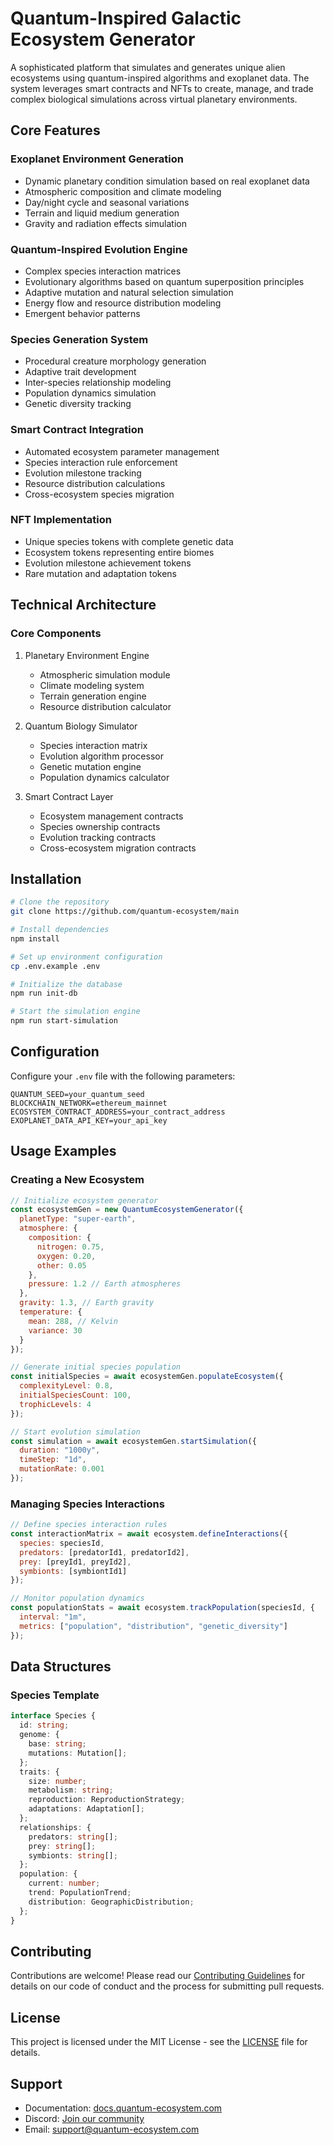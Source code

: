 # Quantum-Inspired Galactic Ecosystem Generator

A sophisticated platform that simulates and generates unique alien ecosystems using quantum-inspired algorithms and exoplanet data. The system leverages smart contracts and NFTs to create, manage, and trade complex biological simulations across virtual planetary environments.

## Core Features
### Exoplanet Environment Generation
- Dynamic planetary condition simulation based on real exoplanet data
- Atmospheric composition and climate modeling
- Day/night cycle and seasonal variations
- Terrain and liquid medium generation
- Gravity and radiation effects simulation

### Quantum-Inspired Evolution Engine
- Complex species interaction matrices
- Evolutionary algorithms based on quantum superposition principles
- Adaptive mutation and natural selection simulation
- Energy flow and resource distribution modeling
- Emergent behavior patterns

### Species Generation System
- Procedural creature morphology generation
- Adaptive trait development
- Inter-species relationship modeling
- Population dynamics simulation
- Genetic diversity tracking

### Smart Contract Integration
- Automated ecosystem parameter management
- Species interaction rule enforcement
- Evolution milestone tracking
- Resource distribution calculations
- Cross-ecosystem species migration

### NFT Implementation
- Unique species tokens with complete genetic data
- Ecosystem tokens representing entire biomes
- Evolution milestone achievement tokens
- Rare mutation and adaptation tokens

## Technical Architecture

### Core Components

1. Planetary Environment Engine
    - Atmospheric simulation module
    - Climate modeling system
    - Terrain generation engine
    - Resource distribution calculator

2. Quantum Biology Simulator
    - Species interaction matrix
    - Evolution algorithm processor
    - Genetic mutation engine
    - Population dynamics calculator

3. Smart Contract Layer
    - Ecosystem management contracts
    - Species ownership contracts
    - Evolution tracking contracts
    - Cross-ecosystem migration contracts

## Installation

```bash
# Clone the repository
git clone https://github.com/quantum-ecosystem/main

# Install dependencies
npm install

# Set up environment configuration
cp .env.example .env

# Initialize the database
npm run init-db

# Start the simulation engine
npm run start-simulation
```

## Configuration

Configure your `.env` file with the following parameters:

```
QUANTUM_SEED=your_quantum_seed
BLOCKCHAIN_NETWORK=ethereum_mainnet
ECOSYSTEM_CONTRACT_ADDRESS=your_contract_address
EXOPLANET_DATA_API_KEY=your_api_key
```

## Usage Examples

### Creating a New Ecosystem

```javascript
// Initialize ecosystem generator
const ecosystemGen = new QuantumEcosystemGenerator({
  planetType: "super-earth",
  atmosphere: {
    composition: {
      nitrogen: 0.75,
      oxygen: 0.20,
      other: 0.05
    },
    pressure: 1.2 // Earth atmospheres
  },
  gravity: 1.3, // Earth gravity
  temperature: {
    mean: 288, // Kelvin
    variance: 30
  }
});

// Generate initial species population
const initialSpecies = await ecosystemGen.populateEcosystem({
  complexityLevel: 0.8,
  initialSpeciesCount: 100,
  trophicLevels: 4
});

// Start evolution simulation
const simulation = await ecosystemGen.startSimulation({
  duration: "1000y",
  timeStep: "1d",
  mutationRate: 0.001
});
```

### Managing Species Interactions

```javascript
// Define species interaction rules
const interactionMatrix = await ecosystem.defineInteractions({
  species: speciesId,
  predators: [predatorId1, predatorId2],
  prey: [preyId1, preyId2],
  symbionts: [symbiontId1]
});

// Monitor population dynamics
const populationStats = await ecosystem.trackPopulation(speciesId, {
  interval: "1m",
  metrics: ["population", "distribution", "genetic_diversity"]
});
```

## Data Structures

### Species Template

```typescript
interface Species {
  id: string;
  genome: {
    base: string;
    mutations: Mutation[];
  };
  traits: {
    size: number;
    metabolism: string;
    reproduction: ReproductionStrategy;
    adaptations: Adaptation[];
  };
  relationships: {
    predators: string[];
    prey: string[];
    symbionts: string[];
  };
  population: {
    current: number;
    trend: PopulationTrend;
    distribution: GeographicDistribution;
  };
}
```

## Contributing

Contributions are welcome! Please read our [Contributing Guidelines](CONTRIBUTING.md) for details on our code of conduct and the process for submitting pull requests.

## License

This project is licensed under the MIT License - see the [LICENSE](LICENSE) file for details.

## Support

- Documentation: [docs.quantum-ecosystem.com](https://docs.quantum-ecosystem.com)
- Discord: [Join our community](https://discord.gg/quantum-ecosystem)
- Email: support@quantum-ecosystem.com
